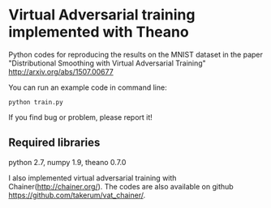 # Virtual Adversarial training implemented with Theano
Python codes for reproducing the results on the MNIST dataset in the paper "Distributional Smoothing with Virtual Adversarial Training" http://arxiv.org/abs/1507.00677 

You can run an example code in command line:
```
python train.py
```
If you find bug or problem, please report it! 

## Required libraries
python 2.7, numpy 1.9, theano 0.7.0
 

I also implemented virtual adversarial training with Chainer(http://chainer.org/).
The codes are also available on github https://github.com/takerum/vat_chainer/.


